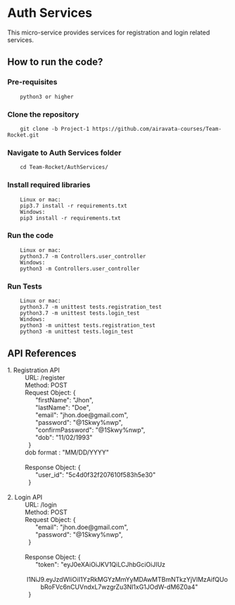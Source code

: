 # Auth Services
This micro-service provides services for registration and login related services.

## How to run the code?
### Pre-requisites
```
	python3 or higher
```

### Clone the repository
```
	git clone -b Project-1 https://github.com/airavata-courses/Team-Rocket.git
```

### Navigate to Auth Services folder
```
	cd Team-Rocket/AuthServices/
```

### Install required libraries
```
	Linux or mac:
	pip3.7 install -r requirements.txt
	Windows:
	pip3 install -r requirements.txt
```

### Run the code
```
	Linux or mac:
	python3.7 -m Controllers.user_controller
	Windows:
	python3 -m Controllers.user_controller
```

### Run Tests
```
	Linux or mac:
	python3.7 -m unittest tests.registration_test
	python3.7 -m unittest tests.login_test
	Windows:
	python3 -m unittest tests.registration_test
	python3 -m unittest tests.login_test
```

## API References

<dl>
  <dt>1. Registration API</dt>
  <dd>URL: /register</dd>
  <dd>Method: POST</dd>
  <dd>Request Object: { <br>
			&nbsp &nbsp &nbsp "firstName": "Jhon", <br>
			&nbsp &nbsp &nbsp "lastName": "Doe", <br>
		   &nbsp &nbsp &nbsp "email": "jhon.doe@gmail.com", <br>
		   &nbsp &nbsp &nbsp "password": "@1Skwy%nwp", <br>
		   &nbsp &nbsp &nbsp "confirmPassword": "@1Skwy%nwp", <br>
		   &nbsp &nbsp &nbsp "dob": "11/02/1993"	<br>   
  &nbsp }</dd>
  <dd>dob format : "MM/DD/YYYY"</dd><br>
  <dd>Response Object: { <br>
		   &nbsp &nbsp &nbsp "user_id": "5c4d0f32f207610f583h5e30"<br>   
  &nbsp }</dd><br>
  <dt>2. Login API</dt>
  <dd>URL: /login</dd>
  <dd>Method: POST</dd>
  <dd>Request Object: { <br>
			&nbsp &nbsp &nbsp "email": "jhon.doe@gmail.com", <br>
		   &nbsp &nbsp &nbsp "password": "@1Skwy%nwp", <br>
  &nbsp }</dd><br>
  <dd>Response Object: { <br>
		   &nbsp &nbsp &nbsp "token": "eyJ0eXAiOiJKV1QiLCJhbGciOiJIUz<br>&nbsp &nbsp&nbsp &nbsp&nbsp &nbspI1NiJ9.eyJzdWIiOiI1YzRkMGYzMmYyMDAwMTBmNTkzYjVlMzAifQUo<br>&nbsp &nbsp&nbsp &nbsp&nbsp &nbspbRoFVc6nCUVndxL7wzgrZu3Nl1xG1JOdW-dM6Z0a4"<br>   
  &nbsp }</dd>
   </dl>

